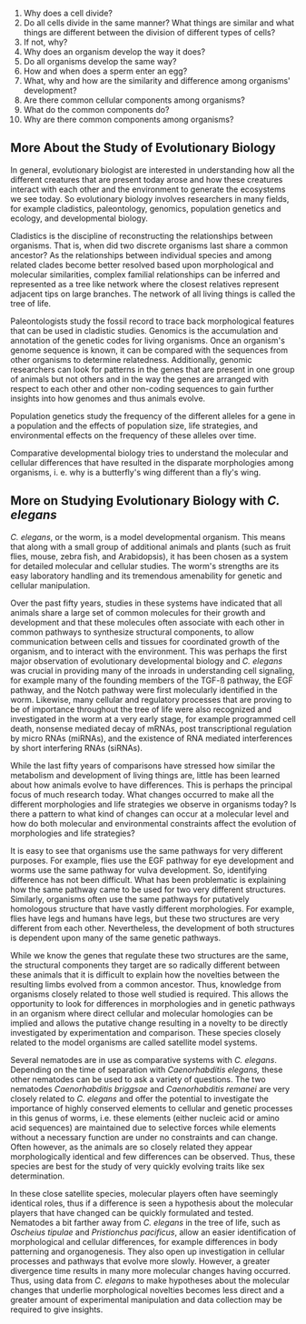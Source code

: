 1.  Why does a cell divide?
2.  Do all cells divide in the same manner? What things are similar and
    what things are different between the division of different types of
    cells?
3.  If not, why?
4.  Why does an organism develop the way it does?
5.  Do all organisms develop the same way?
6.  How and when does a sperm enter an egg?
7.  What, why and how are the similarity and difference among
    organisms\' development?
8.  Are there common cellular components among organisms?
9.  What do the common components do?
10. Why are there common components among organisms?

More About the Study of Evolutionary Biology
--------------------------------------------

In general, evolutionary biologist are interested in understanding how
all the different creatures that are present today arose and how these
creatures interact with each other and the environment to generate the
ecosystems we see today. So evolutionary biology involves researchers in
many fields, for example cladistics, paleontology, genomics, population
genetics and ecology, and developmental biology.

Cladistics is the discipline of reconstructing the relationships between
organisms. That is, when did two discrete organisms last share a common
ancestor? As the relationships between individual species and among
related clades become better resolved based upon morphological and
molecular similarities, complex familial relationships can be inferred
and represented as a tree like network where the closest relatives
represent adjacent tips on large branches. The network of all living
things is called the tree of life.

Paleontologists study the fossil record to trace back morphological
features that can be used in cladistic studies. Genomics is the
accumulation and annotation of the genetic codes for living organisms.
Once an organism's genome sequence is known, it can be compared with the
sequences from other organisms to determine relatedness. Additionally,
genomic researchers can look for patterns in the genes that are present
in one group of animals but not others and in the way the genes are
arranged with respect to each other and other non-coding sequences to
gain further insights into how genomes and thus animals evolve.

Population genetics study the frequency of the different alleles for a
gene in a population and the effects of population size, life
strategies, and environmental effects on the frequency of these alleles
over time.

Comparative developmental biology tries to understand the molecular and
cellular differences that have resulted in the disparate morphologies
among organisms, i. e. why is a butterfly's wing different than a fly's
wing.

More on Studying Evolutionary Biology with *C. elegans*
-------------------------------------------------------

*C. elegans*, or the worm, is a model developmental organism. This means
that along with a small group of additional animals and plants (such as
fruit flies, mouse, zebra fish, and Arabidopsis), it has been chosen as
a system for detailed molecular and cellular studies. The worm's
strengths are its easy laboratory handling and its tremendous
amenability for genetic and cellular manipulation.

Over the past fifty years, studies in these systems have indicated that
all animals share a large set of common molecules for their growth and
development and that these molecules often associate with each other in
common pathways to synthesize structural components, to allow
communication between cells and tissues for coordinated growth of the
organism, and to interact with the environment. This was perhaps the
first major observation of evolutionary developmental biology and *C.
elegans* was crucial in providing many of the inroads in understanding
cell signaling, for example many of the founding members of the TGF-ß
pathway, the EGF pathway, and the Notch pathway were first molecularly
identified in the worm. Likewise, many cellular and regulatory processes
that are proving to be of importance throughout the tree of life were
also recognized and investigated in the worm at a very early stage, for
example programmed cell death, nonsense mediated decay of mRNAs, post
transcriptional regulation by micro RNAs (miRNAs), and the existence of
RNA mediated interferences by short interfering RNAs (siRNAs).

While the last fifty years of comparisons have stressed how similar the
metabolism and development of living things are, little has been learned
about how animals evolve to have differences. This is perhaps the
principal focus of much research today. What changes occurred to make
all the different morphologies and life strategies we observe in
organisms today? Is there a pattern to what kind of changes can occur at
a molecular level and how do both molecular and environmental
constraints affect the evolution of morphologies and life strategies?

It is easy to see that organisms use the same pathways for very
different purposes. For example, flies use the EGF pathway for eye
development and worms use the same pathway for vulva development. So,
identifying difference has not been difficult. What has been problematic
is explaining how the same pathway came to be used for two very
different structures. Similarly, organisms often use the same pathways
for putatively homologous structure that have vastly different
morphologies. For example, flies have legs and humans have legs, but
these two structures are very different from each other. Nevertheless,
the development of both structures is dependent upon many of the same
genetic pathways.

While we know the genes that regulate these two structures are the same,
the structural components they target are so radically different between
these animals that it is difficult to explain how the novelties between
the resulting limbs evolved from a common ancestor. Thus, knowledge from
organisms closely related to those well studied is required. This allows
the opportunity to look for differences in morphologies and in genetic
pathways in an organism where direct cellular and molecular homologies
can be implied and allows the putative change resulting in a novelty to
be directly investigated by experimentation and comparison. These
species closely related to the model organisms are called satellite
model systems.

Several nematodes are in use as comparative systems with *C. elegans*.
Depending on the time of separation with *Caenorhabditis elegans,* these
other nematodes can be used to ask a variety of questions. The two
nematodes *Caenorhabditis briggsae* and *Caenorhabditis remanei* are
very closely related to *C. elegans* and offer the potential to
investigate the importance of highly conserved elements to cellular and
genetic processes in this genus of worms, i.e. these elements (either
nucleic acid or amino acid sequences) are maintained due to selective
forces while elements without a necessary function are under no
constraints and can change. Often however, as the animals are so closely
related they appear morphologically identical and few differences can be
observed. Thus, these species are best for the study of very quickly
evolving traits like sex determination.

In these close satellite species, molecular players often have seemingly
identical roles, thus if a difference is seen a hypothesis about the
molecular players that have changed can be quickly formulated and
tested. Nematodes a bit farther away from *C. elegans* in the tree of
life, such as *Oscheius tipulae* and *Pristionchus pacificus*, allow an
easier identification of morphological and cellular differences, for
example differences in body patterning and organogenesis. They also open
up investigation in cellular processes and pathways that evolve more
slowly. However, a greater divergence time results in many more
molecular changes having occurred. Thus, using data from *C. elegans* to
make hypotheses about the molecular changes that underlie morphological
novelties becomes less direct and a greater amount of experimental
manipulation and data collection may be required to give insights.
